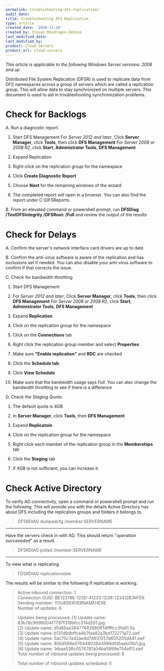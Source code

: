 ```yaml
---
permalink: troubleshooting-dfs-replication/
audit_date:
title: Troubleshooting DFS Replication
type: article
created_date: '2020-11-20'
created_by: Steven Mondragon-DeVoss
last_modified_date:
last_modified_by:
product: Cloud Servers
product_url: cloud-servers
---
```


*This article is applicable to the following Windows Server versions: 2008 and up*

Distributed File System Replication (DFSR) is used to replicate data from DFS namespaces across a group of servers which are called a replication group. This will allow data to stay synchronized on multiple servers. This document is used to aid in troubleshooting synchronization problems.

# Check for Backlogs

A. Run a diagnostic report.

1. Start DFS Management
   For *Server 2012 and later*, Click **Server Manager**, click **Tools**, then click **DFS Management**
   For *Server 2008 or 2008 R2*, click **Start**, **Administrator Tools**, **DFS Management**

2. Expand Replication

3. Right-click on the replication group for the namespace

4. Click **Create Diagnostic Report**

5. Choose **Next** for the remaining windows of the wizard

6. The completed report will open in a browser. You can also find the report under C:\DFSReports.

B. From an elevated command or powershell prompt, run **DFSDiag /TestDFSIntegrity /DFSRoot:<DFS root path> /Full** and review the output of the results

# Check for Delays

A. Confirm the server's network interface card drivers are up to date

B. Confirm the anti-virus software is aware of the replication and has exclusions set if needed. You can also disable your anti-virus software to confirm if that corrects the issue.

C. Check for bandwidth throttling

1. Start DFS Management

1. For *Server 2012 and later*, Click **Server Manager**, click **Tools**, then click **DFS Management**
   For *Server 2008 or 2008 R2*, click **Start**, **Administrator Tools**, **DFS Management**

2. Expand **Replication**

3. Click on the replication group for the namespace

4. Click on the **Connections** tab

5. Right click the replication group member and select **Properties**

6. Make sure **"Enable replication"** and **RDC** are checked

7. Click the **Schedule tab**

8. Click **View Schedule**

9. Make sure that the bandwidth usage says *Full*. You can also change the bandwidth throttling to see if there is a difference

D. Check the *Staging Quota*.

1. The default quota is 4GB

2. In **Server Manager**, click **Tools**, then **DFS Management**

3. Expand **Replicatoin**

4. Click on the replication group for the namespace

5. Right click each member of the replication group in the **Memberships** tab

6. Click the **Staging** tab

7. If 4GB is not sufficient, you can increase it.

# Check Active Directory

To verify AD connectivity, open a command or powershell prompt and run the following. This will provide you with the details Active Directory has about DFS including the replication groups and folders it belongs to.
>DFSRDIAG dumpadcfg /member:SERVERNAME

--- 

Have the servers check in with AD. This should return "*operation succeeeded*" as a result.
>DFSRDIAG pollad /member:SERVERNAME

---
To view what is replicating
>FDSRDIAG replicationstate

The results will be similar to the following if replication is working.

>Active inbound connection: 1<br>
> Connection GUID: BE12378E-123D-41233-1238-123412B7AFD6<br>
> Sending member: YOURSERVERNAMEHERE<br>
>   Number of updates: 6
>
  >Updates being processed:
      [1] Update name: 83b78c9696004f7797f319bfcc314d201.jpg<br>
      [2] Update name: d1d86aa38477492680ff14ffffcc3fa61.fla<br>
      [3] Update name: b131d9dbffca4b7faa82a3bd172271a72.swf<br>
      [4] Update name: 5ac75c7ad2ae4d74931257d605205d441.swf<br>
      [5] Update name: 856d568e07644803844988dfd5aab05b1.jpg<br>
      [6] Update name: 1ebaa536c0574797a04ba5999e754aff3.swf<br>
  Total number of inbound updates being processed: 6
>
 > Total number of inbound updates scheduled: 0
